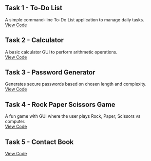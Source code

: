 ## Task 1 - To-Do List
A simple command-line To-Do List application to manage daily tasks.  
[View Code](./Task-1-ToDoList/todo_list.py)

## Task 2 - Calculator
A basic calculator GUI to perform arithmetic operations.  
[View Code](./Task-2-Basic_Calculator/Basic_Calculator.py)

## Task 3 - Password Generator
Generates secure passwords based on chosen length and complexity.  
[View Code](./Task-3-PasswordGenerator/pasword_Generator.py)

## Task 4 - Rock Paper Scissors Game
A fun game with GUI where the user plays Rock, Paper, Scissors vs computer.  
[View Code](./Task-4-Rock%2CPaper%2CScissors/RockPaperScissors.py)

## Task 5 - Contact Book
[View Code](./Task-5-Contact_Book/Contact_Book.py)


